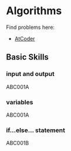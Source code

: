 # Algorithms
  Find problems here:
  - [AtCoder](https://github.com/xuelei7/mylibrary/tree/master/AtCoder)
## Basic Skills
### input and output

  ABC001A
  
### variables

  ABC001A

### if...else... statement

  ABC001B
